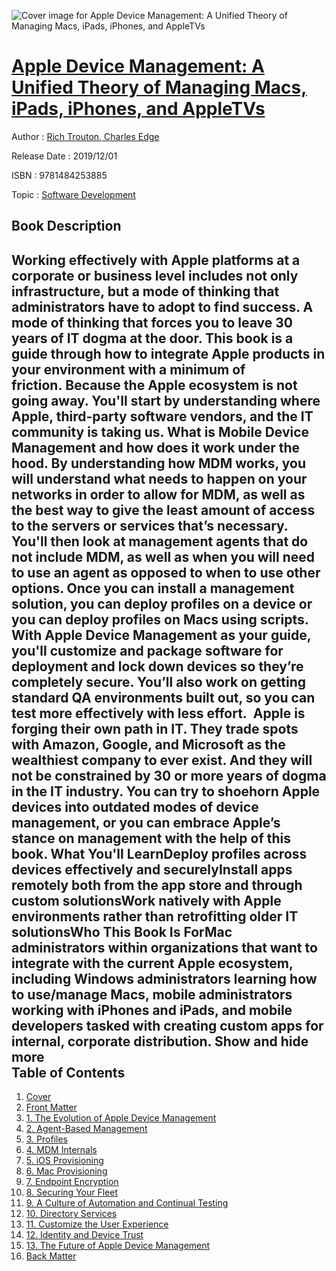 ![Cover image for Apple Device Management: A Unified Theory of Managing Macs, iPads, iPhones, and AppleTVs](https://imgdetail.ebookreading.net/cover/cover/20200215/EB9781484253885.jpg)

[Apple Device Management: A Unified Theory of Managing Macs, iPads, iPhones, and AppleTVs](https://ebookreading.net/view/book/Apple+Device+Management%3A+A+Unified+Theory+of+Managing+Macs%2C+iPads%2C+iPhones%2C+and+AppleTVs-EB9781484253885_1.html "Apple Device Management: A Unified Theory of Managing Macs, iPads, iPhones, and AppleTVs")
====================================================================================================================

Author : [Rich Trouton](https://ebookreading.net/search/author/Rich+Trouton),[ Charles Edge](https://ebookreading.net/search/author/+Charles+Edge)

Release Date : 2019/12/01

ISBN : 9781484253885

Topic : [Software Development](https://ebookreading.net/search/category/software-development)

Book Description
-----------------

 Working effectively with Apple platforms at a corporate or business level includes not only infrastructure, but a mode of thinking that administrators have to adopt to find success. A mode of thinking that forces you to leave 30 years of IT dogma at the door. This book is a guide through how to integrate Apple products in your environment with a minimum of friction. Because the Apple ecosystem is not going away.
You'll start by understanding where Apple, third-party software vendors, and the IT community is taking us. What is Mobile Device Management and how does it work under the hood. By understanding how MDM works, you will understand what needs to happen on your networks in order to allow for MDM, as well as the best way to give the least amount of access to the servers or services that’s necessary. You'll then look at management agents that do not include MDM, as well as when you will need to use an agent as opposed to when to use other options. Once you can install a management solution, you can deploy profiles on a device or you can deploy profiles on Macs using scripts. 
With Apple Device Management as your guide, you'll customize and package software for deployment and lock down devices so they’re completely secure. You’ll also work on getting standard QA environments built out, so you can test more effectively with less effort. 
Apple is forging their own path in IT. They trade spots with Amazon, Google, and Microsoft as the wealthiest company to ever exist. And they will not be constrained by 30 or more years of dogma in the IT industry. You can try to shoehorn Apple devices into outdated modes of device management, or you can embrace Apple’s stance on management with the help of this book.
What You'll LearnDeploy profiles across devices effectively and securelyInstall apps remotely both from the app store and through custom solutionsWork natively with Apple environments rather than retrofitting older IT solutionsWho This Book Is ForMac administrators within organizations that want to integrate with the current Apple ecosystem, including Windows administrators learning how to use/manage Macs, mobile administrators working with iPhones and iPads, and mobile developers tasked with creating custom apps for internal, corporate distribution.
        Show and hide more                
Table of Contents
-----------------

1. [Cover](https://ebookreading.net/view/book/Apple+Device+Management%3A+A+Unified+Theory+of+Managing+Macs%2C+iPads%2C+iPhones%2C+and+AppleTVs-EB9781484253885_1.html)
1. [Front Matter](https://ebookreading.net/view/book/Apple+Device+Management%3A+A+Unified+Theory+of+Managing+Macs%2C+iPads%2C+iPhones%2C+and+AppleTVs-EB9781484253885_2.html)
1. [1. The Evolution of Apple Device Management](https://ebookreading.net/view/book/Apple+Device+Management%3A+A+Unified+Theory+of+Managing+Macs%2C+iPads%2C+iPhones%2C+and+AppleTVs-EB9781484253885_3.html)
1. [2. Agent-Based Management](https://ebookreading.net/view/book/Apple+Device+Management%3A+A+Unified+Theory+of+Managing+Macs%2C+iPads%2C+iPhones%2C+and+AppleTVs-EB9781484253885_4.html)
1. [3. Profiles](https://ebookreading.net/view/book/Apple+Device+Management%3A+A+Unified+Theory+of+Managing+Macs%2C+iPads%2C+iPhones%2C+and+AppleTVs-EB9781484253885_5.html)
1. [4. MDM Internals](https://ebookreading.net/view/book/Apple+Device+Management%3A+A+Unified+Theory+of+Managing+Macs%2C+iPads%2C+iPhones%2C+and+AppleTVs-EB9781484253885_6.html)
1. [5. iOS Provisioning](https://ebookreading.net/view/book/Apple+Device+Management%3A+A+Unified+Theory+of+Managing+Macs%2C+iPads%2C+iPhones%2C+and+AppleTVs-EB9781484253885_7.html)
1. [6. Mac Provisioning](https://ebookreading.net/view/book/Apple+Device+Management%3A+A+Unified+Theory+of+Managing+Macs%2C+iPads%2C+iPhones%2C+and+AppleTVs-EB9781484253885_8.html)
1. [7. Endpoint Encryption](https://ebookreading.net/view/book/Apple+Device+Management%3A+A+Unified+Theory+of+Managing+Macs%2C+iPads%2C+iPhones%2C+and+AppleTVs-EB9781484253885_9.html)
1. [8. Securing Your Fleet](https://ebookreading.net/view/book/Apple+Device+Management%3A+A+Unified+Theory+of+Managing+Macs%2C+iPads%2C+iPhones%2C+and+AppleTVs-EB9781484253885_10.html)
1. [9. A Culture of Automation and Continual Testing](https://ebookreading.net/view/book/Apple+Device+Management%3A+A+Unified+Theory+of+Managing+Macs%2C+iPads%2C+iPhones%2C+and+AppleTVs-EB9781484253885_11.html)
1. [10. Directory Services](https://ebookreading.net/view/book/Apple+Device+Management%3A+A+Unified+Theory+of+Managing+Macs%2C+iPads%2C+iPhones%2C+and+AppleTVs-EB9781484253885_12.html)
1. [11. Customize the User Experience](https://ebookreading.net/view/book/Apple+Device+Management%3A+A+Unified+Theory+of+Managing+Macs%2C+iPads%2C+iPhones%2C+and+AppleTVs-EB9781484253885_13.html)
1. [12. Identity and Device Trust](https://ebookreading.net/view/book/Apple+Device+Management%3A+A+Unified+Theory+of+Managing+Macs%2C+iPads%2C+iPhones%2C+and+AppleTVs-EB9781484253885_14.html)
1. [13. The Future of Apple Device Management](https://ebookreading.net/view/book/Apple+Device+Management%3A+A+Unified+Theory+of+Managing+Macs%2C+iPads%2C+iPhones%2C+and+AppleTVs-EB9781484253885_15.html)
1. [Back Matter](https://ebookreading.net/view/book/Apple+Device+Management%3A+A+Unified+Theory+of+Managing+Macs%2C+iPads%2C+iPhones%2C+and+AppleTVs-EB9781484253885_16.html)
